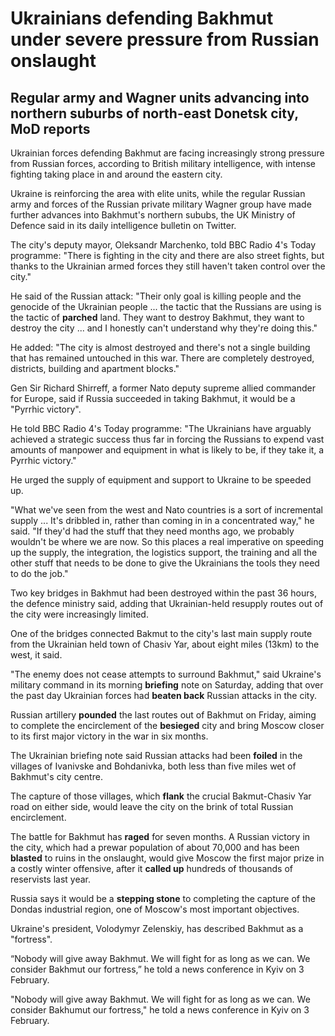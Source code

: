 # Ukrainians defending Bakhmut under severe pressure from Russian **onslaught**

## Regular army and Wagner units advancing into northern suburbs of north-east Donetsk city, MoD reports

Ukrainian forces defending Bakhmut are facing increasingly strong pressure from Russian forces, according to British military intelligence, with intense fighting taking place in and around the eastern city.

Ukraine is reinforcing the area with elite units, while the regular Russian army and forces of the Russian private military Wagner group have made further advances into Bakhmut's northern sububs, the UK Ministry of Defence said in its daily intelligence bulletin on Twitter.

The city's deputy mayor, Oleksandr Marchenko, told BBC Radio 4's Today programme: "There is fighting in the city and there are also street fights, but thanks to the Ukrainian armed forces they still haven't taken control over the city."

He said of the Russian attack: "Their only goal is killing people and the genocide of the Ukrainian people ... the tactic that the Russians are using is the tactic of **parched** land. They want to destroy Bakhmut, they want to destroy the city ... and I honestly can't understand why they're doing this."

He added: "The city is almost destroyed and there's not a single building that has remained untouched in this war. There are completely destroyed, districts, building and apartment blocks."

Gen Sir Richard Shirreff, a former Nato deputy supreme allied commander for Europe, said if Russia succeeded in taking Bakhmut, it would be a "Pyrrhic victory".

He told BBC Radio 4's Today programme: "The Ukrainians have arguably achieved a strategic success thus far in forcing the Russians to expend vast amounts of manpower and equipment in what is likely to be, if they take it, a Pyrrhic victory."

He urged the supply of equipment and support to Ukraine to be speeded up.

"What we've seen from the west and Nato countries is a sort of incremental supply ... It's dribbled in, rather than coming in in a concentrated way," he said. "If they'd had the stuff that they need months ago, we probably wouldn't be where we are now. So this places a real imperative on speeding up the supply, the integration, the logistics support, the training and all the other stuff that needs to be done to give the Ukrainians the tools they need to do the job."

Two key bridges in Bakhmut had been destroyed within the past 36 hours, the defence ministry said, adding that Ukrainian-held resupply routes out of the city were increasingly limited.

One of the bridges connected Bakmut to the city's last main supply route from the Ukrainian held town of Chasiv Yar, about eight miles (13km) to the west, it said.

"The enemy does not cease attempts to surround Bakhmut," said Ukraine's military command in its morning **briefing** note on Saturday, adding that over the past day Ukrainian forces had **beaten back** Russian attacks in the city.

Russian artillery **pounded** the last routes out of Bakhmut on Friday, aiming to complete the encirclement of the **besieged** city and bring Moscow closer to its first major victory in the war in six months.

The Ukrainian briefing note said Russian attacks had been **foiled** in the villages of Ivanivske and Bohdanivka, both less than five miles wet of Bakhmut's city centre.

The capture of those villages, which **flank** the crucial Bakmut-Chasiv Yar road on either side, would leave the city on the brink of total Russian encirclement.

The battle for Bakhmut has **raged** for seven months. A Russian victory in the city, which had a prewar population of about 70,000 and has been **blasted** to ruins in the onslaught, would give Moscow the first major prize in a costly winter offensive, after it **called up** hundreds of thousands of reservists last year.

Russia says it would be a **stepping stone** to completing the capture of the Dondas industrial region, one of Moscow's most important objectives.

Ukraine's president, Volodymyr Zelenskiy, has described Bakhmut as a "fortress".

“Nobody will give away Bakhmut. We will fight for as long as we can. We consider Bakhmut our fortress,” he told a news conference in Kyiv on 3 February.

"Nobody will give away Bakhmut. We will fight for as long as we can. We consider Bakhumut our fortress," he told a news conference in Kyiv on 3 February. 